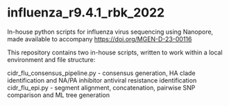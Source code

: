 # influenza_r9.4.1_rbk_2022
In-house python scripts for influenza virus sequencing using Nanopore, made available to accompany https://doi.org/MGEN-D-23-00116

This repository contains two in-house scripts, written to work within a local environment and file structure:

cidr_flu_consensus_pipeline.py - consensus generation, HA clade identification and NA/PA inhibitor antiviral resistance identification
cidr_flu_epi.py - segment alignment, concatenation, pairwise SNP comparison and ML tree generation
